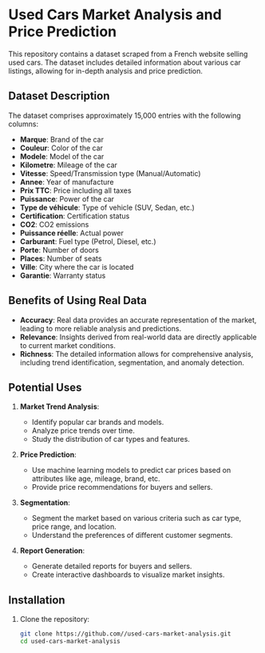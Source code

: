 # Used Cars Market Analysis and Price Prediction

This repository contains a dataset scraped from a French website selling used cars. The dataset includes detailed information about various car listings, allowing for in-depth analysis and price prediction.

## Dataset Description

The dataset comprises approximately 15,000 entries with the following columns:

* **Marque**: Brand of the car
* **Couleur**: Color of the car
* **Modele**: Model of the car
* **Kilometre**: Mileage of the car
* **Vitesse**: Speed/Transmission type (Manual/Automatic)
* **Annee**: Year of manufacture
* **Prix TTC**: Price including all taxes
* **Puissance**: Power of the car
* **Type de véhicule**: Type of vehicle (SUV, Sedan, etc.)
* **Certification**: Certification status
* **CO2**: CO2 emissions
* **Puissance réelle**: Actual power
* **Carburant**: Fuel type (Petrol, Diesel, etc.)
* **Porte**: Number of doors
* **Places**: Number of seats
* **Ville**: City where the car is located
* **Garantie**: Warranty status

## Benefits of Using Real Data

* **Accuracy**: Real data provides an accurate representation of the market, leading to more reliable analysis and predictions.
* **Relevance**: Insights derived from real-world data are directly applicable to current market conditions.
* **Richness**: The detailed information allows for comprehensive analysis, including trend identification, segmentation, and anomaly detection.

## Potential Uses

1. **Market Trend Analysis**:
    * Identify popular car brands and models.
    * Analyze price trends over time.
    * Study the distribution of car types and features.

2. **Price Prediction**:
    * Use machine learning models to predict car prices based on attributes like age, mileage, brand, etc.
    * Provide price recommendations for buyers and sellers.

3. **Segmentation**:
    * Segment the market based on various criteria such as car type, price range, and location.
    * Understand the preferences of different customer segments.

4. **Report Generation**:
    * Generate detailed reports for buyers and sellers.
    * Create interactive dashboards to visualize market insights.

## Installation

1. Clone the repository:
   ```bash
   git clone https://github.com//used-cars-market-analysis.git
   cd used-cars-market-analysis
